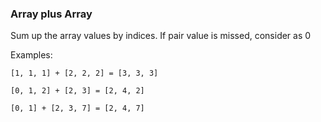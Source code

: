### Array plus Array

Sum up the array values by indices. If pair value is missed, consider as 0

Examples: 

`[1, 1, 1] + [2, 2, 2] = [3, 3, 3]`

`[0, 1, 2] + [2, 3] = [2, 4, 2]`

`[0, 1] + [2, 3, 7] = [2, 4, 7]`
